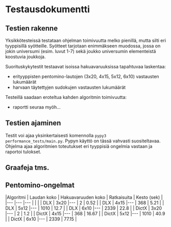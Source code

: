 # Testausdokumentti

## Testien rakenne

Yksikkötesteissä testataan ohjelman toimivuutta melko pienillä, mutta silti eri tyyppisillä syötteille. Syötteet tarjotaan enimmäkseen muodossa, jossa on jokin universumi (esim. luvut 1-7) sekä joukko universumin elementeistä koostuvia joukkoja. 

Suorituskykytestit testaavat isoissa hakuavaruuksissa tapahtuvaa laskentaa:
- erityyppisten pentomino-lautojen (3x20, 4x15, 5x12, 6x10) vastausten lukumäärät
- harvaan täytettyjen sudokujen vastausten lukumäärät

Testeillä saadaan eroteltua kahden algoritmin toimivuutta:
- raportti seuraa myöh...

## Testien ajaminen 

Testit voi ajaa yksinkertaisesti komennolla `pypy3 performance_tests/main.py`. Pypyn käyttö on tässä vahvasti suositeltavaa. Ohjelma ajaa algoritmien toteutukset eri tyyppisiä ongelmia vastaan ja raportoi tulokset.

## Graafeja tms.

## Pentomino-ongelmat
|Algoritmi   	| Laudan koko | Hakuavaruuden koko  | Ratkaisuita | Kesto (sek) |
|---	        |---	        |---	                |             |             |
| DLX	        | 3x20	      |---	                |  2          | 0.52	      |
| DLX	        | 4x15	      |---	                |  368        | 5.21        |
| DLX	        | 5x12	      |---	                |  1010       | 12.7	      |
| DLX	        | 6x10        |---	                |  2339       | 22.8        |
| DictX	      | 3x20	      |---	                |  2     	    | 1.2   	    |
| DictX       | 4x15	      |---	                |  368   	    | 16.67	      |
| DictX       | 5x12	      |---	                |  1010  	    | 40.9	      |
| DictX	      | 6x10	      |---	                |  2339  	    | 77.15	      |
